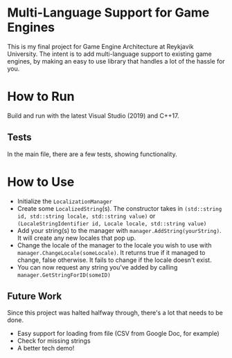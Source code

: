 # Multi-Language Support for Game Engines

This is my final project for Game Engine Architecture at Reykjavik University. The intent is to add multi-language support to existing game engines, by making an easy to use library that handles a lot of the hassle for you.

# How to Run
Build and run with the latest Visual Studio (2019) and C++17. 

## Tests
In the main file, there are a few tests, showing functionality.

# How to Use

+ Initialize the `LocalizationManager`
+ Create some `LocalizedString`(s). The constructor takes in `(std::string id, std::string locale, std::string value)` or `(LocaleStringIdentifier id, Locale locale, std::string value)`
+ Add your string(s) to the manager with `manager.AddString(yourString)`. It will create any new locales that pop up.
+ Change the locale of the manager to the locale you wish to use with `manager.ChangeLocale(someLocale)`. It returns true if it managed to change, false otherwise. It fails to change if the locale doesn't exist.
+ You can now request any string you've added by calling `manager.GetStringForID(someID)`

## Future Work
Since this project was halted halfway through, there's a lot that needs to be done.

+ Easy support for loading from file (CSV from Google Doc, for example)
+ Check for missing strings
+ A better tech demo!
